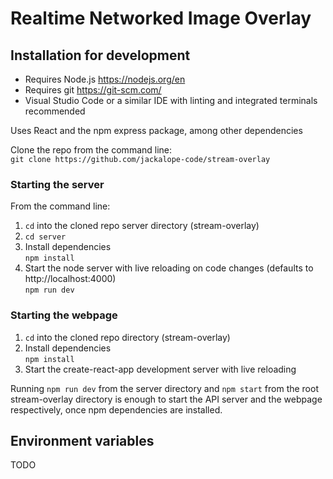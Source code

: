 # Realtime Networked Image Overlay
## Installation for development
- Requires Node.js https://nodejs.org/en
- Requires git https://git-scm.com/
- Visual Studio Code or a similar IDE with linting and integrated terminals recommended

Uses React and the npm express package, among other dependencies

Clone the repo from the command line:  
```git clone https://github.com/jackalope-code/stream-overlay```
### Starting the server
From the command line:  
1. `cd` into the cloned repo server directory (stream-overlay)
2. `cd server`
3. Install dependencies  
`npm install`
4. Start the node server with live reloading on code changes (defaults to http://localhost:4000)  
`npm run dev`

### Starting the webpage
1. `cd` into the cloned repo directory (stream-overlay)
2. Install dependencies  
`npm install`
3. Start the create-react-app development server with live reloading

Running `npm run dev` from the server directory and `npm start` from the root stream-overlay directory is enough to start the API server and the webpage respectively, once npm dependencies are installed.

## Environment variables
TODO